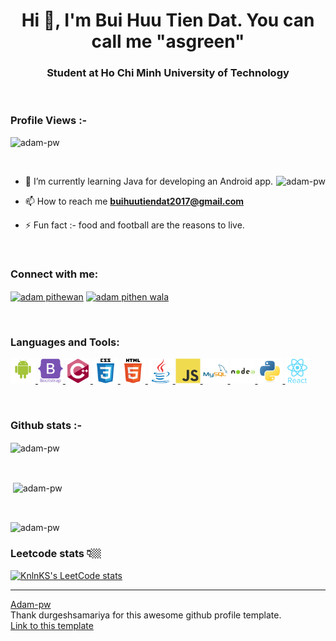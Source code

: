<h1 align="center">Hi 👋, I'm Bui Huu Tien Dat. You can call me "asgreen" </h1>
<h3 align="center">Student at Ho Chi Minh University of Technology </h3>

<br>

<p align="right"> <h3>Profile Views :-</h3> <img src="https://komarev.com/ghpvc/?username=asgreen2000&label=Profile%20views&color=0e75b6&style=flat"alt="adam-pw" /></p>

<br>

<p><img align="right" src="https://github.com/Adam-pw/Adam-pw/blob/main/animation_500_kxa883sd.gif" alt="adam-pw" /></p>


- 🌱 I’m currently learning Java for developing an Android app.

- 📫 How to reach me **buihuutiendat2017@gmail.com**

- ⚡ Fun fact :- food and football are the reasons to live.

<br>

<h3 align="left">Connect with me:</h3>
<p align="left">
  <a href="https://www.linkedin.com/in/đạt-bùi-hữu-tiến-99062a212/" target="blank"><img align="center"
      src="https://raw.githubusercontent.com/rahuldkjain/github-profile-readme-generator/master/src/images/icons/Social/linked-in-alt.svg"
      alt="adam pithewan" height="30" width="40" /></a>
  <a href="https://www.facebook.com/asgreen2000/" target="blank"><img align="center"
      src="https://raw.githubusercontent.com/rahuldkjain/github-profile-readme-generator/master/src/images/icons/Social/facebook.svg"
      alt="adam pithen wala" height="30" width="40" /></a>
</p>

<br>

<h3 align="left">Languages and Tools:</h3>
<p align="left"> <a href="https://developer.android.com" target="_blank" rel="noreferrer"> <img
      src="https://raw.githubusercontent.com/devicons/devicon/master/icons/android/android-original-wordmark.svg"
      alt="android" width="40" height="40" /> </a> 
  <a href="https://getbootstrap.com" target="_blank" rel="noreferrer">
    <img src="https://raw.githubusercontent.com/devicons/devicon/master/icons/bootstrap/bootstrap-plain-wordmark.svg"
      alt="bootstrap" width="40" height="40" /> </a> <a href="https://www.w3schools.com/cpp/" target="_blank" rel="noreferrer">
    <img src="https://raw.githubusercontent.com/devicons/devicon/master/icons/cplusplus/cplusplus-original.svg"
      alt="cplusplus" width="40" height="40" /> </a> <a href="https://www.w3schools.com/css/" target="_blank"
    rel="noreferrer"> <img
      src="https://raw.githubusercontent.com/devicons/devicon/master/icons/css3/css3-original-wordmark.svg" alt="css3"
      width="40" height="40" /> </a> <a href="https://www.w3.org/html/" target="_blank" rel="noreferrer"> <img
      src="https://raw.githubusercontent.com/devicons/devicon/master/icons/html5/html5-original-wordmark.svg"
      alt="html5" width="40" height="40" /> </a> 
  <a href="https://www.java.com" target="_blank" rel="noreferrer"> <img
      src="https://raw.githubusercontent.com/devicons/devicon/master/icons/java/java-original.svg" alt="java" width="40"
      height="40" /> </a> <a href="https://developer.mozilla.org/en-US/docs/Web/JavaScript" target="_blank"
    rel="noreferrer"> <img
      src="https://raw.githubusercontent.com/devicons/devicon/master/icons/javascript/javascript-original.svg"
      alt="javascript" width="40" height="40" /> </a> 
  <a href="https://www.mysql.com/" target="_blank" rel="noreferrer"> <img
      src="https://raw.githubusercontent.com/devicons/devicon/master/icons/mysql/mysql-original-wordmark.svg"
      alt="mysql" width="40" height="40" /> </a> 
  <a href="https://nodejs.org" target="_blank" rel="noreferrer"> <img
      src="https://raw.githubusercontent.com/devicons/devicon/master/icons/nodejs/nodejs-original-wordmark.svg"
      alt="nodejs" width="40" height="40" /> </a>
    <a href="https://www.python.org" target="_blank" rel="noreferrer"> <img
      src="https://raw.githubusercontent.com/devicons/devicon/master/icons/python/python-original.svg" alt="python"
      width="40" height="40" /> </a> 
  <a href="https://reactjs.org/" target="_blank" rel="noreferrer"> <img
      src="https://raw.githubusercontent.com/devicons/devicon/master/icons/react/react-original-wordmark.svg"
      alt="react" width="40" height="40" /> </a> </p>

<br>



<h3>Github stats :-</h3>
<p><img align="center"src="https://github-readme-stats.vercel.app/api/top-langs?username=asgreen2000&show_icons=true&locale=en&layout=compact"alt="adam-pw" /></p>

<br>

<p>&nbsp;<img align="center" src="https://github-readme-stats.vercel.app/api?username=asgreen2000&show_icons=true&locale=en"alt="adam-pw" /></p>

<br>

<p><img align="center" src="https://github-readme-streak-stats.herokuapp.com/?user=adam-pw&" alt="adam-pw" /></p>

<h3>Leetcode stats 👇🏼 </h3>

[![KnlnKS's LeetCode stats](https://leetcode-stats-six.vercel.app/api?username=NeyJr&theme=light)](https://github.com/KnlnKS/leetcode-stats)
<br>



------------------------------------------------------------------------------------------------------------------------------------------
[Adam-pw](https://github.com/Adam-pw)
<br>
Thank durgeshsamariya for this awesome github profile template.
<br>
<a href="https://github.com/durgeshsamariya/awesome-github-profile-readme-templates/edit/master/Adam-pw.md">Link to this template</a>
